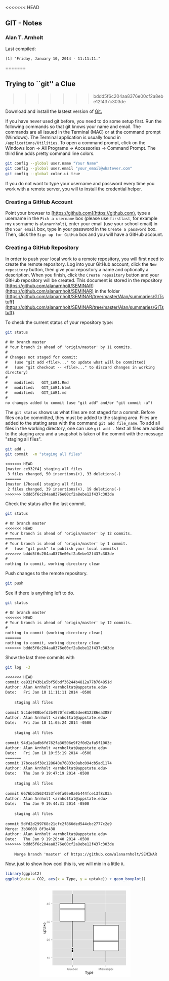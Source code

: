 <<<<<<< HEAD
## GIT - Notes
### Alan T. Arnholt

Last compiled:

```
[1] "Friday, January 10, 2014 - 11:11:11."
```
=======
## Trying to ``git'' a Clue
>>>>>>> bddd5f6c204aa8376e00cf2a8ebe12f437c303de


Download and install the lastest version of [Git.](http://git-scm.com/downloads)






If you have never used git before, you need to do some setup first.  Run the following
commands so that git knows your name and email.  The commands are all issued in the
Terminal (MAC) or at the command prompt (Windows).  The Terminal application is 
usually found in `/applications/Utilities`.  To open a command prompt, click on the 
Windows icon -> All Programs -> Accessories -> Command Prompt.  The third line adds 
pretty command line colors.  



```bash
git config --global user.name "Your Name"
git config --global user.email "your_email@whatever.com"
git config --global color.ui true
```


If you do not want to type your username and password every time you work with a remote server, you will to install the credential helper.

### Creating a GitHub Account

Point your browser to [https://github.com](https://github.com),
type a username in the `Pick a username` box (please use `firstlast`, for example my username is `alanarnholt`), enter your email (use your school email) in the `Your email` box, type in your password in the `Create a password` box. Then, click the `Sign up for GitHub` box and you will have a GitHub account.


### Creating a GitHub Repository

In order to push your local work to a remote repository, you will first need to create
the remote repository. Log into your GitHub account, click the `New repository` button,
then give your repository a name and optionally a description.  When you finish, click 
the `Create repository` button and your GitHub repository will be created.  This document is stored in the repository [https://github.com/alanarnholt/SEMINAR](https://github.com/alanarnholt/SEMINAR) in the folder [https://github.com/alanarnholt/SEMINAR/tree/master/Alan/summaries/GITstuff](https://github.com/alanarnholt/SEMINAR/tree/master/Alan/summaries/GITstuff). 


To check the current status of your repository type:

```bash
git status
```

```
# On branch master
# Your branch is ahead of 'origin/master' by 11 commits.
#
# Changes not staged for commit:
#   (use "git add <file>..." to update what will be committed)
#   (use "git checkout -- <file>..." to discard changes in working directory)
#
#	modified:   GIT_LAB1.Rmd
#	modified:   GIT_LAB1.html
#	modified:   GIT_LAB1.md
#
no changes added to commit (use "git add" and/or "git commit -a")
```

The `git status` shows us what files are not staged for a commit.  Before files cna be
committed, they must be added to the staging area.  Files are added to the stating area
with the command `git add file_name`.  To add all files in the working directory, one
can use `git add .`  Next all files are added to the staging area and a snapshot is 
taken of the commit with the message "staging all files".

```bash
git add .
git commit  -m "staging all files"
```

```
<<<<<<< HEAD
[master ce932f4] staging all files
 3 files changed, 50 insertions(+), 33 deletions(-)
=======
[master 17bcee6] staging all files
 2 files changed, 39 insertions(+), 19 deletions(-)
>>>>>>> bddd5f6c204aa8376e00cf2a8ebe12f437c303de
```


Check the status after the last commit.

```bash
git status
```

```
# On branch master
<<<<<<< HEAD
# Your branch is ahead of 'origin/master' by 12 commits.
=======
# Your branch is ahead of 'origin/master' by 1 commit.
#   (use "git push" to publish your local commits)
>>>>>>> bddd5f6c204aa8376e00cf2a8ebe12f437c303de
#
nothing to commit, working directory clean
```

Push changes to the remote repository. 

```bash
git push
```

See if there is anything left to do.

```bash
git status
```

```
# On branch master
<<<<<<< HEAD
# Your branch is ahead of 'origin/master' by 12 commits.
#
nothing to commit (working directory clean)
=======
nothing to commit, working directory clean
>>>>>>> bddd5f6c204aa8376e00cf2a8ebe12f437c303de
```

Show the last three commits with

```bash
git log  -3
```

```
<<<<<<< HEAD
commit ce932f43b1e5bf50bdf36244b4812a77b764851d
Author: Alan Arnholt <arnholtat@appstate.edu>
Date:   Fri Jan 10 11:11:11 2014 -0500

    staging all files

commit 5c1de980befd3b4970fe3e0b5dee812386ea3087
Author: Alan Arnholt <arnholtat@appstate.edu>
Date:   Fri Jan 10 11:05:24 2014 -0500

    staging all files

commit 94d1a8adb6fd762fa36506e9f2f0d2afa5f1003c
Author: Alan Arnholt <arnholtat@appstate.edu>
Date:   Fri Jan 10 10:55:19 2014 -0500
=======
commit 17bcee6f38c128640e76833c0abc094cb5ad1174
Author: Alan Arnholt <arnholtat@appstate.edu>
Date:   Thu Jan 9 19:47:19 2014 -0500

    staging all files

commit 6676bb35624353fe0fa05e0a0b444fce13f8c03a
Author: Alan Arnholt <arnholtat@appstate.edu>
Date:   Thu Jan 9 19:44:31 2014 -0500

    staging all files

commit 5dfd2d299768c21cfc2f866ded544cbc2777c2e9
Merge: 3b36608 8f3e438
Author: Alan Arnholt <arnholtat@appstate.edu>
Date:   Thu Jan 9 19:20:40 2014 -0500
>>>>>>> bddd5f6c204aa8376e00cf2a8ebe12f437c303de

    Merge branch 'master' of https://github.com/alanarnholt/SEMINAR
```


Now, just to show how cool this is, we will mix in a little `R`.


```r
library(ggplot2)
ggplot(data = CO2, aes(x = Type, y = uptake)) + geom_boxplot()
```

<img src="figure/Rgraph.png" title="plot of chunk Rgraph" alt="plot of chunk Rgraph" style="display: block; margin: auto;" />

